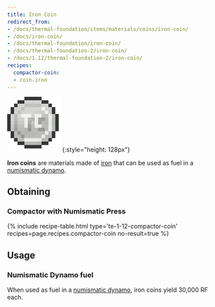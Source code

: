 ```yaml
---
title: Iron Coin
redirect_from:
- /docs/thermal-foundation/items/materials/coins/iron-coin/
- /docs/iron-coin/
- /docs/thermal-foundation/iron-coin/
- /docs/thermal-foundation-2/iron-coin/
- /docs/1.12/thermal-foundation-2/iron-coin/
recipes:
  compactor-coin:
  - coin-iron
---
```


![Iron coin](/assets/images/thermal-foundation-2/coin-iron.png){:style="height: 128px"}


**Iron coins** are materials made of
[iron](https://minecraft.gamepedia.com/Iron_Ingot) that can be used as fuel in a
[numismatic dynamo](/docs/1.12/thermal-expansion/numismatic-dynamo/).


Obtaining
---------

### Compactor with Numismatic Press
{% include recipe-table.html type='te-1-12-compactor-coin' recipes=page.recipes.compactor-coin no-result=true %}


Usage
-----

### Numismatic Dynamo fuel
When used as fuel in a [numismatic dynamo](/docs/1.12/thermal-expansion/numismatic-dynamo/), iron coins
yield 30,000 RF each.

